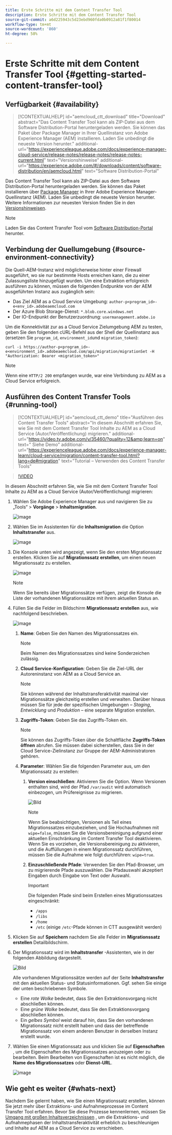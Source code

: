```yaml
---
title: Erste Schritte mit dem Content Transfer Tool
description: Erste Schritte mit dem Content Transfer Tool
source-git-commit: a6d225943c5d23ebd960fda0b0912a81f1f80014
workflow-type: tm+mt
source-wordcount: '860'
ht-degree: 58%

---
```


# Erste Schritte mit dem Content Transfer Tool {#getting-started-content-transfer-tool}


## Verfügbarkeit {#availability}

>[!CONTEXTUALHELP]
>id="aemcloud_ctt_download"
>title="Download"
>abstract="Das Content Transfer Tool kann als ZIP-Datei aus dem Software Distribution-Portal heruntergeladen werden. Sie können das Paket über Package Manager in Ihrer Quellinstanz von Adobe Experience Manager (AEM) installieren. Laden Sie unbedingt die neueste Version herunter."
>additional-url="https://experienceleague.adobe.com/docs/experience-manager-cloud-service/release-notes/release-notes/release-notes-current.html" text="Versionshinweise"
>additional-url="https://experience.adobe.com/#/downloads/content/software-distribution/en/aemcloud.html" text="Software Distribution-Portal"

Das Content Transfer Tool kann als ZIP-Datei aus dem Software Distribution-Portal heruntergeladen werden. Sie können das Paket installieren über [Package Manager](/help/implementing/developing/tools/package-manager.md) in Ihrer Adobe Experience Manager-Quellinstanz (AEM). Laden Sie unbedingt die neueste Version herunter. Weitere Informationen zur neuesten Version finden Sie in den [Versionshinweisen](https://experienceleague.adobe.com/docs/experience-manager-cloud-service/release-notes/release-notes/release-notes-current.html?lang=de).

>[!NOTE]
>Laden Sie das Content Transfer Tool vom [Software Distribution-Portal](https://experience.adobe.com/#/downloads/content/software-distribution/en/aemcloud.html) herunter.

## Verbindung der Quellumgebung {#source-environment-connectivity}

Die Quell-AEM-Instanz wird möglicherweise hinter einer Firewall ausgeführt, wo sie nur bestimmte Hosts erreichen kann, die zu einer Zulassungsliste hinzugefügt wurden. Um eine Extraktion erfolgreich ausführen zu können, müssen die folgenden Endpunkte von der AEM ausgeführten Instanz aus zugänglich sein:

* Das Ziel AEM as a Cloud Service Umgebung: `author-p<program_id>-e<env_id>.adobeaemcloud.com`
* Der Azure Blob Storage-Dienst: `*.blob.core.windows.net`
* Der IO-Endpunkt der Benutzerzuordnung: `usermanagement.adobe.io`

Um die Konnektivität zur as a Cloud Service Zielumgebung AEM zu testen, geben Sie den folgenden cURL-Befehl aus der Shell der Quellinstanz aus (ersetzen Sie `program_id`, `environment_id`und `migration_token`):

`curl -i https://author-p<program_id>-e<environment_id>.adobeaemcloud.com/api/migration/migrationSet -H "Authorization: Bearer <migration_token>"`

>[!NOTE]
>Wenn eine `HTTP/2 200` empfangen wurde, war eine Verbindung zu AEM as a Cloud Service erfolgreich.

## Ausführen des Content Transfer Tools {#running-tool}

>[!CONTEXTUALHELP]
>id="aemcloud_ctt_demo"
>title="Ausführen des Content Transfer Tools"
>abstract="In diesem Abschnitt erfahren Sie, wie Sie mit dem Content Transfer Tool Inhalte zu AEM as a Cloud Service (Autor/Veröffentlichung) migrieren."
>additional-url="https://video.tv.adobe.com/v/35460/?quality=12&amp;learn=on" text=" Siehe Demo"
>additional-url="https://experienceleague.adobe.com/docs/experience-manager-learn/cloud-service/migration/content-transfer-tool.html?lang=de#migration" text="Tutorial – Verwenden des Content Transfer Tools"

>[!VIDEO](https://video.tv.adobe.com/v/35460/?quality=12&learn=on)


In diesem Abschnitt erfahren Sie, wie Sie mit dem Content Transfer Tool Inhalte zu AEM as a Cloud Service (Autor/Veröffentlichung) migrieren:

1. Wählen Sie Adobe Experience Manager aus und navigieren Sie zu „Tools“ > **Vorgänge** > **Inhaltsmigration**.

   ![image](/help/journey-migration/content-transfer-tool/assets-ctt/ctt01.png)

1. Wählen Sie im Assistenten für die **Inhaltsmigration** die Option **Inhaltstransfer** aus.

   ![image](/help/journey-migration/content-transfer-tool/assets-ctt/ctt02.png)


1. Die Konsole unten wird angezeigt, wenn Sie den ersten Migrationssatz erstellen. Klicken Sie auf **Migrationssatz erstellen**, um einen neuen Migrationssatz zu erstellen.

   ![image](/help/journey-migration/content-transfer-tool/assets-ctt/ctt03.png)

   >[!NOTE]
   >Wenn Sie bereits über Migrationssätze verfügen, zeigt die Konsole die Liste der vorhandenen Migrationssätze mit ihrem aktuellen Status an.


1. Füllen Sie die Felder im Bildschirm **Migrationssatz erstellen** aus, wie nachfolgend beschrieben.

   ![image](/help/journey-migration/content-transfer-tool/assets-ctt/ctt04.png)

   1. **Name**: Geben Sie den Namen des Migrationssatzes ein.
      >[!NOTE]
      >Beim Namen des Migrationssatzes sind keine Sonderzeichen zulässig.

   1. **Cloud Service-Konfiguration**: Geben Sie die Ziel-URL der Autoreninstanz von AEM as a Cloud Service an.

      >[!NOTE]
      >Sie können während der Inhaltstransferaktivität maximal vier Migrationssätze gleichzeitig erstellen und verwalten.
      >Darüber hinaus müssen Sie für jede der spezifischen Umgebungen – *Staging*, *Entwicklung* und *Produktion* – eine separate Migration erstellen.

   1. **Zugriffs-Token**: Geben Sie das Zugriffs-Token ein.

      >[!NOTE]
      >Sie können das Zugriffs-Token über die Schaltfläche **Zugriffs-Token öffnen** abrufen. Sie müssen dabei sicherstellen, dass Sie in der Cloud Service-Zielinstanz zur Gruppe der AEM-Administratoren gehören.

   1. **Parameter**: Wählen Sie die folgenden Parameter aus, um den Migrationssatz zu erstellen:

      1. **Version einschließen**: Aktivieren Sie die Option. Wenn Versionen enthalten sind, wird der Pfad `/var/audit` wird automatisch einbezogen, um Prüfereignisse zu migrieren.

         ![Bild](/help/journey-migration/content-transfer-tool/assets-ctt/ctt05.png)

         >[!NOTE]
         >Wenn Sie beabsichtigen, Versionen als Teil eines Migrationssatzes einzubeziehen, und Sie Hochaufnahmen mit `wipe=false`, müssen Sie die Versionsbereinigung aufgrund einer aktuellen Einschränkung im Content Transfer Tool deaktivieren. Wenn Sie es vorziehen, die Versionsbereinigung zu aktivieren, und die Auffüllungen in einem Migrationssatz durchführen, müssen Sie die Aufnahme wie folgt durchführen: `wipe=true`.


      1. **Einzuschließende Pfade**: Verwenden Sie den Pfad-Browser, um zu migrierende Pfade auszuwählen. Die Pfadauswahl akzeptiert Eingaben durch Eingabe von Text oder Auswahl.

         >[!IMPORTANT]
         >Die folgenden Pfade sind beim Erstellen eines Migrationssatzes eingeschränkt:
         >* `/apps`
         >* `/libs`
         >* `/home`
         >* `/etc` (einige `/etc`-Pfade können in CTT ausgewählt werden)


1. Klicken Sie auf **Speichern** nachdem Sie alle Felder im **Migrationssatz erstellen** Detailbildschirm.

1. Der Migrationssatz wird im **Inhaltstransfer** -Assistenten, wie in der folgenden Abbildung dargestellt.

   ![Bild](/help/journey-migration/content-transfer-tool/assets-ctt/ctt07.png)

   Alle vorhandenen Migrationssätze werden auf der Seite **Inhaltstransfer** mit den aktuellen Status- und Statusinformationen. Ggf. sehen Sie einige der unten beschriebenen Symbole.

   * Eine *rote Wolke* bedeutet, dass Sie den Extraktionsvorgang nicht abschließen können.
   * Eine *grüne Wolke* bedeutet, dass Sie den Extraktionsvorgang abschließen können.
   * Ein *gelbes Symbol* weist darauf hin, dass Sie den vorhandenen Migrationssatz nicht erstellt haben und dass der betreffende Migrationssatz von einem anderen Benutzer in derselben Instanz erstellt wurde.

1. Wählen Sie einen Migrationssatz aus und klicken Sie auf **Eigenschaften** , um die Eigenschaften des Migrationssatzes anzuzeigen oder zu bearbeiten. Beim Bearbeiten von Eigenschaften ist es nicht möglich, die **Name des Migrationssatzes** oder **Dienst-URL**.

   ![image](/help/journey-migration/content-transfer-tool/assets-ctt/ctt06.png)


## Wie geht es weiter {#whats-next}

Nachdem Sie gelernt haben, wie Sie einen Migrationssatz erstellen, können Sie jetzt mehr über Extraktions- und Aufnahmeprozesse im Content Transfer Tool erfahren. Bevor Sie diese Prozesse kennenlernen, müssen Sie [Umgang mit großen Inhaltsverzeichnissen](https://experienceleague.adobe.com/docs/experience-manager-cloud-service/moving/cloud-migration/content-transfer-tool/handling-large-content-repositories.html?lang=de) , um die Extraktions- und Aufnahmephasen der Inhaltstransferaktivität erheblich zu beschleunigen und Inhalte auf AEM as a Cloud Service zu verschieben.
